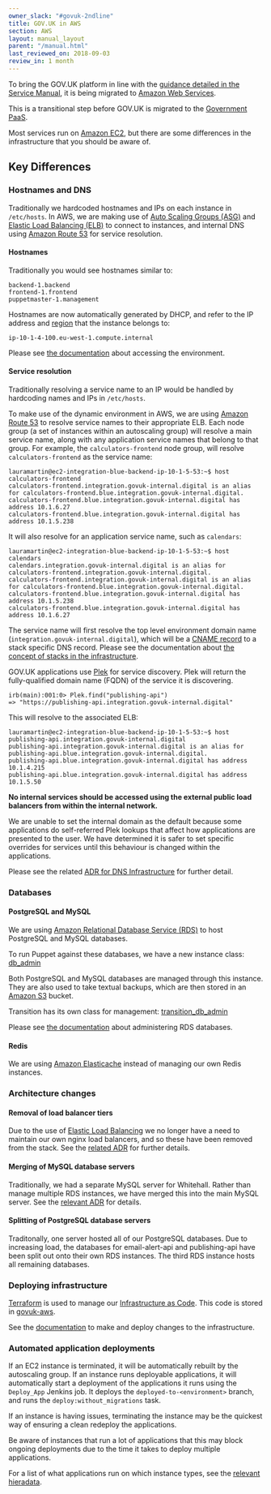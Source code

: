 ```yaml
---
owner_slack: "#govuk-2ndline"
title: GOV.UK in AWS
section: AWS
layout: manual_layout
parent: "/manual.html"
last_reviewed_on: 2018-09-03
review_in: 1 month
---
```


To bring the GOV.UK platform in line with the [guidance detailed in the Service Manual](https://www.gov.uk/service-manual/technology/deciding-how-to-host-your-service),
it is being migrated to [Amazon Web Services](https://aws.amazon.com/).

This is a transitional step before GOV.UK is migrated to the [Government PaaS](https://www.cloud.service.gov.uk/).

Most services run on [Amazon EC2](https://aws.amazon.com/ec2/), but there are some differences in the infrastructure that you should be aware of.

## Key Differences

### Hostnames and DNS

Traditionally we hardcoded hostnames and IPs on each instance in `/etc/hosts`. In AWS, we are making use of [Auto Scaling Groups (ASG)](http://docs.aws.amazon.com/autoscaling/latest/userguide/AutoScalingGroup.html) and [Elastic Load Balancing (ELB)](https://aws.amazon.com/elasticloadbalancing/) to connect to instances, and internal DNS using [Amazon Route 53](https://aws.amazon.com/route53/) for service resolution.

#### Hostnames

Traditionally you would see hostnames similar to:

```
backend-1.backend
frontend-1.frontend
puppetmaster-1.management
```

Hostnames are now automatically generated by DHCP, and refer to the IP address and [region](http://docs.aws.amazon.com/AmazonRDS/latest/UserGuide/Concepts.RegionsAndAvailabilityZones.html) that the instance belongs to:

```
ip-10-1-4-100.eu-west-1.compute.internal
```

Please see [the documentation](howto-ssh-to-machines-in-aws.html) about accessing the environment.

#### Service resolution

Traditionally resolving a service name to an IP would be handled by hardcoding names and IPs in `/etc/hosts`.

To make use of the dynamic environment in AWS, we are using [Amazon Route 53](https://aws.amazon.com/route53/) to resolve service names to their appropriate ELB. Each node group (a set of instances within an autoscaling group) will resolve a main service name, along with any application service names that belong to that group. For example, the `calculators-frontend` node group, will resolve `calculators-frontend` as the service name:

```
lauramartin@ec2-integration-blue-backend-ip-10-1-5-53:~$ host calculators-frontend
calculators-frontend.integration.govuk-internal.digital is an alias for calculators-frontend.blue.integration.govuk-internal.digital.
calculators-frontend.blue.integration.govuk-internal.digital has address 10.1.6.27
calculators-frontend.blue.integration.govuk-internal.digital has address 10.1.5.238
```

It will also resolve for an application service name, such as `calendars`:

```
lauramartin@ec2-integration-blue-backend-ip-10-1-5-53:~$ host calendars
calendars.integration.govuk-internal.digital is an alias for calculators-frontend.integration.govuk-internal.digital.
calculators-frontend.integration.govuk-internal.digital is an alias for calculators-frontend.blue.integration.govuk-internal.digital.
calculators-frontend.blue.integration.govuk-internal.digital has address 10.1.5.238
calculators-frontend.blue.integration.govuk-internal.digital has address 10.1.6.27
```

The service name will first resolve the top level environment domain name (`integration.govuk-internal.digital`), which will be a [CNAME record](https://en.wikipedia.org/wiki/CNAME_record) to a stack specific DNS record. Please see the documentation about [the concept of stacks in the infrastructure](concept-of-stacks.html).

GOV.UK applications use [Plek](https://github.com/alphagov/plek) for service discovery. Plek will return the fully-qualified domain name (FQDN) of the service it is discovering.

```
irb(main):001:0> Plek.find("publishing-api")
=> "https://publishing-api.integration.govuk-internal.digital"
```

This will resolve to the associated ELB:

```
lauramartin@ec2-integration-blue-backend-ip-10-1-5-53:~$ host publishing-api.integration.govuk-internal.digital
publishing-api.integration.govuk-internal.digital is an alias for publishing-api.blue.integration.govuk-internal.digital.
publishing-api.blue.integration.govuk-internal.digital has address 10.1.4.215
publishing-api.blue.integration.govuk-internal.digital has address 10.1.5.50
```

**No internal services should be accessed using the external public load balancers from within the internal network.**

We are unable to set the internal domain as the default because some applications do self-referred Plek lookups that affect how applications are presented to the user. We have determined it is safer to set specific overrides for services until this behaviour is changed within the applications.

Please see the related [ADR for DNS Infrastructure](https://github.com/alphagov/govuk-aws/blob/master/doc/architecture/decisions/0015-dns-infrastructure.md) for further detail.

### Databases

#### PostgreSQL and MySQL

We are using [Amazon Relational Database Service (RDS)](https://aws.amazon.com/rds/) to host PostgreSQL and MySQL databases.

To run Puppet against these databases, we have a new instance class: [db_admin](https://github.com/alphagov/govuk-puppet/blob/master/modules/govuk/manifests/node/s_db_admin.pp)

Both PostgreSQL and MySQL databases are managed through this instance. They are also used to take textual backups, which are then stored in an [Amazon S3](https://aws.amazon.com/s3/) bucket.

Transition has its own class for management: [transition_db_admin](https://github.com/alphagov/govuk-puppet/blob/master/modules/govuk/manifests/node/s_transition_db_admin.pp)

Please see [the documentation](https://docs.publishing.service.gov.uk/manual/howto-backup-and-restore-in-aws-rds.html) about administering RDS databases.

#### Redis

We are using [Amazon Elasticache](https://aws.amazon.com/elasticache/) instead of managing our own Redis
instances.

### Architecture changes

#### Removal of load balancer tiers

Due to the use of [Elastic Load Balancing](https://aws.amazon.com/elasticloadbalancing/) we no longer have a need to maintain
our own nginx load balancers, and so these have been removed from the stack. See the [related ADR](https://github.com/alphagov/govuk-aws/blob/master/doc/architecture/decisions/0026-remove-load-balancer-tier.md) for further details.

#### Merging of MySQL database servers

Traditionally, we had a separate MySQL server for Whitehall. Rather than manage multiple RDS instances,
we have merged this into the main MySQL server. See the [relevant ADR](https://github.com/alphagov/govuk-aws/blob/master/doc/architecture/decisions/0019-centralise-mysql-databases.md) for details.

#### Splitting of PostgreSQL database servers

Traditonally, one server hosted all of our PostgreSQL databases. Due to increasing load, the databases for
email-alert-api and publishing-api have been split out onto their own RDS instances. The third RDS instance
hosts all remaining databases.

### Deploying infrastructure

[Terraform](https://terraform.io) is used to manage our [Infrastructure as Code](https://en.wikipedia.org/wiki/Infrastructure_as_Code). This code is stored
in [govuk-aws](https://github.com/alphagov/govuk-aws).

See the [documentation](deploying-terraform.html) to make and deploy changes to the infrastructure.

### Automated application deployments

If an EC2 instance is terminated, it will be automatically rebuilt by the autoscaling group. If an instance runs deployable applications,
it will automatically start a deployment of the applications it runs using the `Deploy_App` Jenkins job. It deploys the `deployed-to-<environment>` branch,
and runs the `deploy:without_migrations` task.

If an instance is having issues, terminating the instance may be the quickest way of ensuring a clean redeploy the applications.

Be aware of instances that run a lot of applications that this may block ongoing deployments due to the time it takes to deploy multiple
applications.

For a list of what applications run on which instance types, see the [relevant hieradata](https://github.com/alphagov/govuk-puppet/blob/d4c536868918519e7b78b1ba1dcd7002a6d7cdc5/hieradata_aws/common.yaml#L12-L116).
